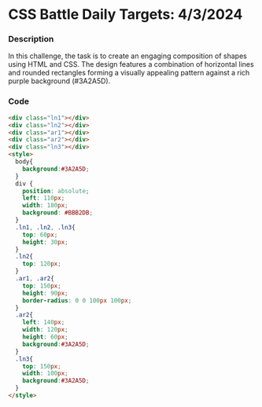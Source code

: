 # CSS Battle Daily Targets: 4/3/2024

### Description

In this challenge, the task is to create an engaging composition of shapes using HTML and CSS. The design features a combination of horizontal lines and rounded rectangles forming a visually appealing pattern against a rich purple background (#3A2A5D).

### Code

```html
<div class="ln1"></div>
<div class="ln2"></div>
<div class="ar1"></div>
<div class="ar2"></div>
<div class="ln3"></div>
<style>
  body{
    background:#3A2A5D;
  }
  div {
    position: absolute;
    left: 110px;
    width: 180px;
    background: #BBB2DB;
  }
  .ln1, .ln2, .ln3{
    top: 60px;
    height: 30px;
  }
  .ln2{
    top: 120px;
  }
  .ar1, .ar2{
    top: 150px;
    height: 90px;
    border-radius: 0 0 100px 100px;
  }
  .ar2{
    left: 140px;
    width: 120px;
    height: 60px;
    background:#3A2A5D;
  }
  .ln3{
    top: 150px;
    width: 100px;
    background:#3A2A5D;
  }
</style>
```
